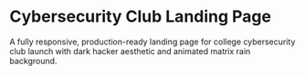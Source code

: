 # Cybersecurity Club Landing Page

A fully responsive, production-ready landing page for college cybersecurity club launch with dark hacker aesthetic and animated matrix rain background.

